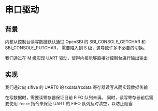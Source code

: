# 串口驱动

## 背景

内核从控制台读写数据默认通过 OpenSBI 的 SBI_CONSOLE_GETCHAR 和 SBI_CONSOLE_PUTCHAR，
需要陷入到 S 级，这导致许多不必要的切换。

我们通过在 M 级实现 UART 驱动，使得内核能够直接对控制台进行输出输出

## 实现

我们通过向 sifive 的 UART0 的 txdata/rxdata 寄存器读写从而实现数据传输

在写数据时，需要读寄存器保证目前 FIFO 队列未满。
同时，读写寄存器前后需要使用 `fence` 指令来保证 UART 的 FIFO 队列及时清空，以防止阻塞